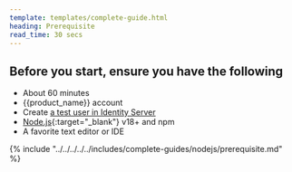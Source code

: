 ```yaml
---
template: templates/complete-guide.html
heading: Prerequisite
read_time: 30 secs
---
```


## Before you start, ensure you have the following

* About 60 minutes
* {{product_name}} account
* Create [a test user in Identity Server](https://is.docs.wso2.com/en/7.1.0/guides/users/manage-users/#onboard-users)
* [Node.js](https://nodejs.org/en/download/package-manager){:target="_blank"} v18+ and npm
* A favorite text editor or IDE

{% include "../../../../../includes/complete-guides/nodejs/prerequisite.md" %}
